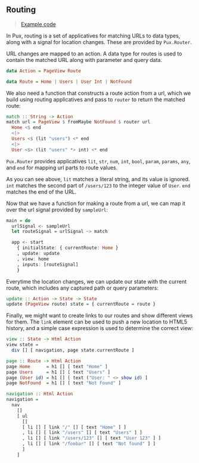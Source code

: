 ## Routing

> [Example code](https://github.com/alexmingoia/purescript-pux/tree/master/examples/routing/)

In Pux, routing is a set of applicatives for matching URLs to data types, along
with a signal for location changes. These are provided by `Pux.Router`.

URL changes are mapped to an action. A data type for routes is used
to contain the matched URL along with parameter and query data.

```purescript
data Action = PageView Route

data Route = Home | Users | User Int | NotFound
```

We also need a function that constructs a route action from a url, which we
build using routing applicatives and pass to `router` to return the
matched route:

```purescript
match :: String -> Action
match url = PageView $ fromMaybe NotFound $ router url
  Home <$ end
  <|>
  Users <$ (lit "users") <* end
  <|>
  User <$> (lit "users" *> int) <* end
```

`Pux.Router` provides applicatives `lit`, `str`, `num`, `int`, `bool`, `param`,
`params`, `any`, and `end` for mapping url parts to route values.

As you can see above, `lit` matches a literal string, and its value is ignored.
`int` matches the second part of `/users/123` to the integer value of `User`.
`end` matches the end of the URL.

Now that we have a function for making a route from a url, we can map it over
the url signal provided by `sampleUrl`:

```purescript
main = do
  urlSignal <- sampleUrl
  let routeSignal = urlSignal ~> match

  app <- start
    { initialState: { currentRoute: Home }
    , update: update
    , view: home
    , inputs: [routeSignal]
    }
```

Everytime the location changes, we can update our state with the current route,
which includes any captured path or query parameters:

```purescript
update :: Action -> State -> State
update (PageView route) state = { currentRoute = route }
```

Finally, we might want to create links to our routes and show different
views for them. The `link` element can be used to push a new location to
HTML5 history, and a simple case expression is used to determine the
correct view:

```purescript
view :: State -> Html Action
view state =
  div [] [ navigation, page state.currentRoute ]

page :: Route -> Html Action
page Home      = h1 [] [ text "Home" ]
page Users     = h1 [] [ text "Users" ]
page (User id) = h1 [] [ text ("User: " <> show id) ]
page NotFound  = h1 [] [ text "Not Found" ]

navigation :: Html Action
navigation =
  nav
    []
    [ ul
      []
      [ li [] [ link "/" [] [ text "Home" ] ]
      , li [] [ link "/users" [] [ text "Users" ] ]
      , li [] [ link "/users/123" [] [ text "User 123" ] ]
      , li [] [ link "/foobar" [] [ text "Not found" ] ]
      ]
    ]
```
